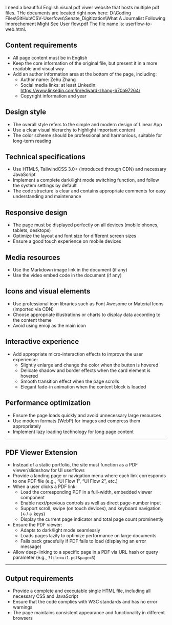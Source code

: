 I need a beautiful English visual pdf viwer website that hosts multiple pdf files.
THe documents are located right now here: D:\Coding Files\GitHub\CSV-Userfows\Senate_Digitization\What A Journalist Following Imprechement Might See User flow.pdf
The file name is: userflow-to-web.html.

## Content requirements
- All page content must be in English
- Keep the core information of the original file, but present it in a more readable and visual way
- Add an author information area at the bottom of the page, including:
  - Author name: Zehu Zhang
  - Social media links: at least Linkedin: https://www.linkedin.com/in/edward-zhang-670a97264/
  - Copyright information and year

## Design style
- The overall style refers to the simple and modern design of Linear App
- Use a clear visual hierarchy to highlight important content
- The color scheme should be professional and harmonious, suitable for long-term reading

## Technical specifications
- Use HTML5, TailwindCSS 3.0+ (introduced through CDN) and necessary JavaScript
- Implement a complete dark/light mode switching function, and follow the system settings by default
- The code structure is clear and contains appropriate comments for easy understanding and maintenance

## Responsive design
- The page must be displayed perfectly on all devices (mobile phones, tablets, desktops)
- Optimize the layout and font size for different screen sizes
- Ensure a good touch experience on mobile devices

## Media resources
- Use the Markdown image link in the document (if any)
- Use the video embed code in the document (if any)

## Icons and visual elements
- Use professional icon libraries such as Font Awesome or Material Icons (imported via CDN)
- Choose appropriate illustrations or charts to display data according to the content theme
- Avoid using emoji as the main icon

## Interactive experience
- Add appropriate micro-interaction effects to improve the user experience:
  - Slightly enlarge and change the color when the button is hovered
  - Delicate shadow and border effects when the card element is hovered
  - Smooth transition effect when the page scrolls
  - Elegant fade-in animation when the content block is loaded

## Performance optimization
- Ensure the page loads quickly and avoid unnecessary large resources
- Use modern formats (WebP) for images and compress them appropriately
- Implement lazy loading technology for long page content

---

## **PDF Viewer Extension**
- Instead of a static portfolio, the site must function as a PDF viewer/slideshow for UI userflows
- Provide a landing page or navigation menu where each link corresponds to one PDF file (e.g., “UI Flow 1”, “UI Flow 2”, etc.)
- When a user clicks a PDF link:
  - Load the corresponding PDF in a full-width, embedded viewer component
  - Enable next/previous controls as well as direct page-number input
  - Support scroll, swipe (on touch devices), and keyboard navigation (←/→ keys)
  - Display the current page indicator and total page count prominently
- Ensure the PDF viewer:
  - Adapts to dark/light mode seamlessly
  - Loads pages lazily to optimize performance on large documents
  - Falls back gracefully if PDF fails to load (displaying an error message)
- Allow deep-linking to a specific page in a PDF via URL hash or query parameter (e.g., `?file=ui1.pdf&page=3`)

---

## Output requirements
- Provide a complete and executable single HTML file, including all necessary CSS and JavaScript
- Ensure that the code complies with W3C standards and has no error warnings
- The page maintains consistent appearance and functionality in different browsers

